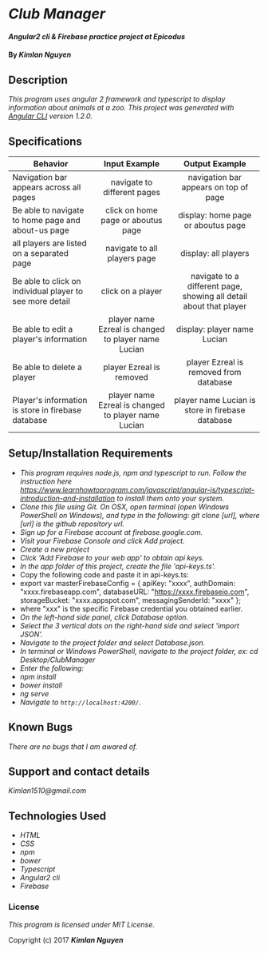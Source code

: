 # _Club Manager_

#### _Angular2 cli & Firebase practice project at Epicodus_

#### By _**Kimlan Nguyen**_

## Description

_This program uses angular 2 framework and typescript to display information about animals at a zoo._
_This project was generated with [Angular CLI](https://github.com/angular/angular-cli) version 1.2.0._

## Specifications

 | Behavior   |Input Example   | Output Example  |
 |---------------- |:----------:|:------------: |
 |Navigation bar appears across all pages| navigate to different pages| navigation bar appears on top of page|
 |Be able to navigate to home page and about-us page|click on home page or aboutus page | display: home page or aboutus page|
 |all players are listed on a separated page |navigate to all players page | display: all players|
 |Be able to click on individual player to see more detail | click on a player | navigate to a different page, showing all detail about that player|
 |Be able to edit a player's information| player name Ezreal is changed to player name Lucian | display: player name Lucian|
 |Be able to delete a player| player Ezreal is removed | player Ezreal is removed from database|
 |Player's information is store in firebase database|  player name Ezreal is changed to player name Lucian | player name Lucian is store in firebase database|



## Setup/Installation Requirements
* _This program requires node.js, npm and typescript to run. Follow the instruction here https://www.learnhowtoprogram.com/javascript/angular-js/typescript-introduction-and-installation to install them onto your system._
* _Clone this file using Git. On OSX, open terminal (open Windows PowerShell on Windows), and type in the following: git clone [url], where [url] is the github repository url._
* _Sign up for a Firebase account at firebase.google.com._
* _Visit your Firebase Console and click Add project._
* _Create a new project_
* _Click 'Add Firebase to your web app' to obtain api keys._
* _In the app folder of this project, create the file 'api-keys.ts'._
* Copy the following code and paste it in api-keys.ts:
* export var masterFirebaseConfig = {
      apiKey: "xxxx",
      authDomain: "xxxx.firebaseapp.com",
      databaseURL: "https://xxxx.firebaseio.com",
      storageBucket: "xxxx.appspot.com",
      messagingSenderId: "xxxx"
    };
* where "xxx" is the specific Firebase credential you obtained earlier.
* _On the left-hand side panel, click Database option._
* _Select the 3 vertical dots on the right-hand side and select 'import JSON'._
* _Navigate to the project folder and select Database.json._
* _In terminal or Windows PowerShell, navigate to the project folder, ex: cd Desktop/ClubManager_
* _Enter the following:_
* _npm install_
* _bower install_
* _ng serve_
* _Navigate to `http://localhost:4200/`._

## Known Bugs

_There are no bugs that I am awared of._

## Support and contact details

_Kimlan1510@gmail.com_

## Technologies Used

* _HTML_
* _CSS_
* _npm_
* _bower_
* _Typescript_
* _Angular2 cli_
* _Firebase_


### License

*This program is licensed under MIT License.*

Copyright (c) 2017 **_Kimlan Nguyen_**
